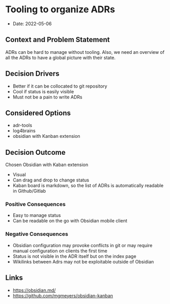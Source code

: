# Tooling to organize ADRs

* Date: 2022-05-06

## Context and Problem Statement
ADRs can be hard to manage without tooling. Also, we need an overview of all the ADRs to have a global picture with their state.

## Decision Drivers
* Better if it can be collocated to git repository
* Cool if status is easily visible
* Must not be a pain to write ADRs

## Considered Options

* adr-tools
* log4brains
* obsidian with Kanban extension

## Decision Outcome

Chosen Obsidian with Kaban extension
- Visual
- Can drag and drop to change status
- Kaban board is markdown, so the list of ADRs is automatically readable in Github/Gitlab

### Positive Consequences

* Easy to manage status
* Can be readable on the go with Obsidian mobile client

### Negative Consequences

* Obsidian configuration may provoke conflicts in git or may require manual configuration on clients the first time
* Status is not visible in the ADR itself but on the index page
* Wikilinks between Adrs may not be exploitable outside of Obsidian
## Links

* https://obsidian.md/
* https://github.com/mgmeyers/obsidian-kanban
